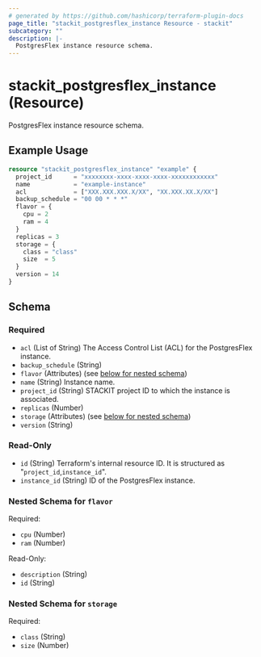 ```yaml
---
# generated by https://github.com/hashicorp/terraform-plugin-docs
page_title: "stackit_postgresflex_instance Resource - stackit"
subcategory: ""
description: |-
  PostgresFlex instance resource schema.
---
```


# stackit_postgresflex_instance (Resource)

PostgresFlex instance resource schema.

## Example Usage

```terraform
resource "stackit_postgresflex_instance" "example" {
  project_id      = "xxxxxxxx-xxxx-xxxx-xxxx-xxxxxxxxxxxx"
  name            = "example-instance"
  acl             = ["XXX.XXX.XXX.X/XX", "XX.XXX.XX.X/XX"]
  backup_schedule = "00 00 * * *"
  flavor = {
    cpu = 2
    ram = 4
  }
  replicas = 3
  storage = {
    class = "class"
    size  = 5
  }
  version = 14
}
```

<!-- schema generated by tfplugindocs -->
## Schema

### Required

- `acl` (List of String) The Access Control List (ACL) for the PostgresFlex instance.
- `backup_schedule` (String)
- `flavor` (Attributes) (see [below for nested schema](#nestedatt--flavor))
- `name` (String) Instance name.
- `project_id` (String) STACKIT project ID to which the instance is associated.
- `replicas` (Number)
- `storage` (Attributes) (see [below for nested schema](#nestedatt--storage))
- `version` (String)

### Read-Only

- `id` (String) Terraform's internal resource ID. It is structured as "`project_id`,`instance_id`".
- `instance_id` (String) ID of the PostgresFlex instance.

<a id="nestedatt--flavor"></a>
### Nested Schema for `flavor`

Required:

- `cpu` (Number)
- `ram` (Number)

Read-Only:

- `description` (String)
- `id` (String)


<a id="nestedatt--storage"></a>
### Nested Schema for `storage`

Required:

- `class` (String)
- `size` (Number)
